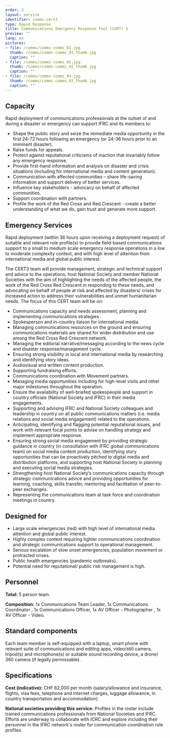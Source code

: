 ```yaml
---
order: 3
layout: service
identifier: comms-cert3
type: Rapid Response
title: Communications Emergency Response Tool (CERT) 3
preview: ""
lang: en
pictures:
- file: /comms/comms-comms_01.jpg
  thumb: /comms/comms-comms_01_thumb.jpg
  caption: ""
- file: /comms/comms-comms_02.jpg
  thumb: /comms/comms-comms_02_thumb.jpg
  caption: ""
- file: /comms/comms-comms_03.jpg
  thumb: /comms/comms-comms_03_thumb.jpg
  caption: ""
---
```


## Capacity

Rapid deployment of communications professionals at the outset of and during a disaster or emergency can support IFRC and its members to:

- Shape the public story and seize the immediate media opportunity in the first 24-72 hours following an emergency (or 24-36 hours prior to an imminent disaster).
- Raise funds for appeals.
- Protect against reputational criticisms of inaction that invariably follow any emergency response.
- Provide first-hand information and analysis on disaster and crisis situations (including for international media and content generation).
- Communication with affected communities – share life-saving information and support delivery of better services. 
- Influence key stakeholders - advocacy on behalf of affected communities.
- Support coordination with partners.
- Profile the work of the Red Cross and Red Crescent - create a better understanding of what we do, gain trust and generate more support.

## Emergency Services

Rapid deployment (within 36 hours upon receiving a deployment request) of suitable and relevant role profile(s) to provide field-based communications support to a small to medium scale emergency response operations  in a low to moderate complexity context, and with high level of attention from international media and global public interest. 

The CERT3 team will provide management, strategic and technical support and advice to the operations, host National Society and member National Societies with the aim of highlighting the needs of the affected people, the work of the Red Cross Red Crescent in responding to these needs, and advocating on behalf of people at risk and affected by disasters/ crises for increased action to address their vulnerabilities and unmet humanitarian needs. The focus of this CERT team will be on:
 
- Communications capacity and needs assessment, planning and implementing communications strategies \.
- Spokesperson and in-country liaison for international media.
- Managing communications resources on the ground and ensuring communications materials are shared for wider distribution and use among the Red Cross Red Crescent network.
- Managing the editorial narrative/messaging according to the news cycle and disaster response/management cycle.
- Ensuring strong visibility in local and international media by researching and identifying story ideas.
- Audiovisual and written content production.
- Supporting fundraising efforts.
- Communications coordination with Movement partners.
- Managing media opportunities including for high-level visits and other major milestones throughout the operation.
- Ensure the availability of well-briefed spokespeople and support in country officials (National Society and IFRC) in their media engagements.
- Supporting and advising IFRC and National Society colleagues and leadership in country on all public communications matters (i.e. media relations and social media engagement) related to the operations.
- Anticipating, identifying and flagging potential reputational issues, and work with relevant focal points to advise on handling strategy and implement appropriate response.
- Ensuring strong social media engagement by providing strategic guidance in country (in consultation with IFRC global communications team) on social media content production, identifying story opportunities that can be proactively pitched to digital media and distribution platforms, and supporting host National Society in planning and executing social media strategies.
- Strengthening host National Society’s communications capacity through strategic communications advice and providing opportunities for learning, coaching, skills transfer, mentoring and facilitation of peer-to-peer exchanges. 
- Representing the communications team at task force and coordination meetings in country.

## Designed for

- Large scale emergencies (red) with high level of international media attention and global public interest.
- Highly complex context requiring tighter communications coordination and strategic communications support to operational management.
- Serious escalation of slow onset emergencies, population movement or protracted crises.
- Public health emergencies (pandemic outbreaks).
- Potential need for reputational/ public risk management is high.

## Personnel

**Total:** 5 person team.

**Composition:** 1x Communications Team Leader, 1x Communications Coordinator , 1x Communications Officer, 1x AV Officer - Photographer , 1x AV Officer - Video.

## Standard components

Each team member is self-equipped with a laptop, smart phone with relevant suite of communications and editing apps, video/still camera, tripod(s) and microphone(s) or suitable sound recording device, a drone/ 360 camera (if legally permissable).

## Specifications

**Cost (indicative):** CHF 62,000 per month (salary/allowance and insurance, flights, visa fees, telephone and internet charges, luggage allowance, in country transportation and accommodation)

**National societies providing this service:** Profiles in the roster include trained communications professionals from National Societies and IFRC. Efforts are underway to collaborate with ICRC and explore including their personnel in the IFRC network's roster for communication coordination role profiles.